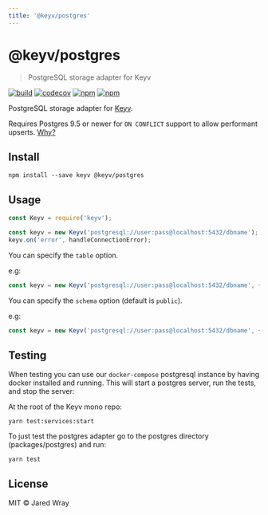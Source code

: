 ```yaml
---
title: '@keyv/postgres'
---
```


# @keyv/postgres 

> PostgreSQL storage adapter for Keyv

[![build](https://github.com/jaredwray/keyv/actions/workflows/tests.yaml/badge.svg)](https://github.com/jaredwray/keyv/actions/workflows/btestsuild.yaml)
[![codecov](https://codecov.io/gh/jaredwray/keyv/branch/main/graph/badge.svg?token=bRzR3RyOXZ)](https://codecov.io/gh/jaredwray/keyv)
[![npm](https://img.shields.io/npm/v/@keyv/postgres.svg)](https://www.npmjs.com/package/@keyv/postgres)
[![npm](https://img.shields.io/npm/dm/@keyv/postgres)](https://npmjs.com/package/@keyv/postgres)

PostgreSQL storage adapter for [Keyv](https://github.com/jaredwray/keyv).

Requires Postgres 9.5 or newer for `ON CONFLICT` support to allow performant upserts. [Why?](https://stackoverflow.com/questions/17267417/how-to-upsert-merge-insert-on-duplicate-update-in-postgresql/17267423#17267423)

## Install

```shell
npm install --save keyv @keyv/postgres
```

## Usage

```js
const Keyv = require('keyv');

const keyv = new Keyv('postgresql://user:pass@localhost:5432/dbname');
keyv.on('error', handleConnectionError);
```

You can specify the `table` option.

e.g:

```js
const keyv = new Keyv('postgresql://user:pass@localhost:5432/dbname', { table: 'cache' });
```

You can specify the `schema` option (default is `public`).

e.g:

```js
const keyv = new Keyv('postgresql://user:pass@localhost:5432/dbname', { schema: 'keyv' });
```

## Testing

When testing you can use our `docker-compose` postgresql instance by having docker installed and running. This will start a postgres server, run the tests, and stop the server:

At the root of the Keyv mono repo:
```shell
yarn test:services:start
```

To just test the postgres adapter go to the postgres directory (packages/postgres) and run:
```shell
yarn test
```

## License

MIT © Jared Wray
